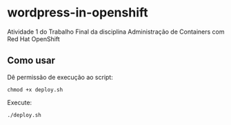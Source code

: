 # wordpress-in-openshift
Atividade 1 do Trabalho Final da disciplina Administração de Containers com Red Hat OpenShift 


## Como usar

Dê permissão de execução ao script:

```
chmod +x deploy.sh
```

Execute:
```
./deploy.sh
```
